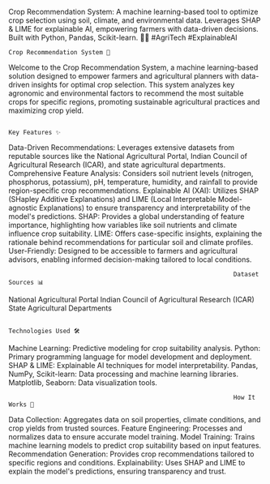 Crop Recommendation System: A machine learning-based tool to optimize crop selection using soil, climate, and environmental data. Leverages SHAP & LIME for explainable AI, empowering farmers with data-driven decisions. Built with Python, Pandas, Scikit-learn. 🌱🚀 #AgriTech #ExplainableAI

    Crop Recommendation System 🌱
Welcome to the Crop Recommendation System, a machine learning-based solution designed to empower farmers and agricultural planners with data-driven insights for optimal crop selection. This system analyzes key agronomic and environmental factors to recommend the most suitable crops for specific regions, promoting sustainable agricultural practices and maximizing crop yield.

                                                                          Key Features ✨
Data-Driven Recommendations: Leverages extensive datasets from reputable sources like the National Agricultural Portal, Indian Council of Agricultural Research (ICAR), and state agricultural departments.
Comprehensive Feature Analysis: Considers soil nutrient levels (nitrogen, phosphorus, potassium), pH, temperature, humidity, and rainfall to provide region-specific crop recommendations.
Explainable AI (XAI): Utilizes SHAP (SHapley Additive Explanations) and LIME (Local Interpretable Model-agnostic Explanations) to ensure transparency and interpretability of the model's predictions.
SHAP: Provides a global understanding of feature importance, highlighting how variables like soil nutrients and climate influence crop suitability.
LIME: Offers case-specific insights, explaining the rationale behind recommendations for particular soil and climate profiles.
User-Friendly: Designed to be accessible to farmers and agricultural advisors, enabling informed decision-making tailored to local conditions.

                                                                  Dataset Sources 📊
National Agricultural Portal
Indian Council of Agricultural Research (ICAR)
State Agricultural Departments

                                                                Technologies Used 🛠️
Machine Learning: Predictive modeling for crop suitability analysis.
Python: Primary programming language for model development and deployment.
SHAP & LIME: Explainable AI techniques for model interpretability.
Pandas, NumPy, Scikit-learn: Data processing and machine learning libraries.
Matplotlib, Seaborn: Data visualization tools.

                                                                  How It Works 🚀
Data Collection: Aggregates data on soil properties, climate conditions, and crop yields from trusted sources.
Feature Engineering: Processes and normalizes data to ensure accurate model training.
Model Training: Trains machine learning models to predict crop suitability based on input features.
Recommendation Generation: Provides crop recommendations tailored to specific regions and conditions.
Explainability: Uses SHAP and LIME to explain the model's predictions, ensuring transparency and trust.
